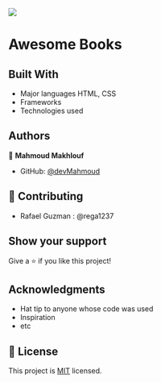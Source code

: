 ![](https://img.shields.io/badge/Microverse-blueviolet)

# Awesome Books

## Built With

- Major languages
HTML, CSS
- Frameworks
- Technologies used

## Authors

👤 **Mahmoud Makhlouf**

- GitHub: [@devMahmoud](https://github.com/devMahmoud)

## 🤝 Contributing

- Rafael Guzman : @rega1237

## Show your support

Give a ⭐️ if you like this project!

## Acknowledgments

- Hat tip to anyone whose code was used
- Inspiration
- etc

## 📝 License

This project is [MIT](./MIT.md) licensed.
